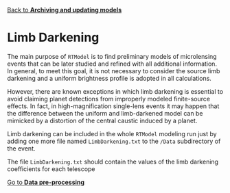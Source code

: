 [Back to **Archiving and updating models**](Archive.md)

# Limb Darkening

The main purpose of `RTModel` is to find preliminary models of microlensing events that can be later studied and refined with all additional information. In general, to meet this goal, it is not necessary to consider the source limb darkening and a uniform brightness profile is adopted in all calculations.

However, there are known exceptions in which limb darkening is essential to avoid claiming planet detections from improperly modeled finite-source effects. In fact, in high-magnification single-lens events it may happen that the difference between the uniform and limb-darkened model can be mimicked by a distortion of the central caustic induced by a planet.

Limb darkening can be included in the whole `RTModel` modeling run just by adding one more file named `LimbDarkening.txt` to the `/Data` subdirectory of the event.

The file `LimbDarkening.txt` should contain the values of the limb darkening coefficients for each telescope



[Go to **Data pre-processing**](DataPreprocessing.md)
